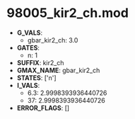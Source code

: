 # 98005_kir2_ch.mod

- **G_VALS**:
  - gbar_kir2_ch: 3.0
- **GATES**:
  - n: 1
- **SUFFIX**: kir2_ch
- **GMAX_NAME**: gbar_kir2_ch
- **STATES**: ['n']
- **I_VALS**:
  - 6.3: 2.9998393936440726
  - 37: 2.9998393936440726
- **ERROR_FLAGS**: []
